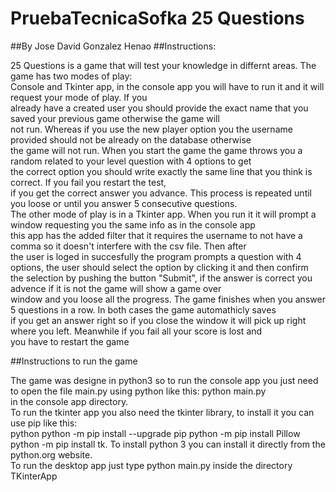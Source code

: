 # PruebaTecnicaSofka 25 Questions
##By Jose David Gonzalez Henao
##Instructions:
<p>25 Questions is a game that will test your knowledge in differnt areas. The game has two modes of play:<br>
Console and Tkinter app, in the console app you will have to run it and it will request your mode of play. If you <br>
already have a created user you should provide the exact name that you saved your previous game otherwise the game will <br>
not run. Whereas if you use the new player option you the username provided should not be already on the database otherwise <br>
the game will not run. When you start the game the game throws you a random related to your level question with 4 options to get<br>
the correct option you should write exactly the same line that you think is correct. If you fail you restart the test,<br>
if you get the correct answer you advance. This process is repeated until you loose or until you answer 5 consecutive questions.<br>
The other mode of play is in a Tkinter app. When you run it it will prompt a window requesting you the same info as in the console app<br>
this app has the added filter that it requires the username to not have a comma so it doesn't interfere with the csv file. Then after <br>
the user is loged in succesfully the program prompts a question with 4 options, the user should select the option by clicking it and then confirm<br>
the selection by pushing the button "Submit", if the answer is correct you advence if it is not the game will show a game over<br>
window and you loose all the progress. The game finishes when you answer 5 questions in a row. In both cases the game automathicly saves<br>
if you get an answer right so if you close the window it will pick up right where you left. Meanwhile if you fail all your score is lost and<br>
you have to restart the game<br></p>

##Instructions to run the game
<p>The game was designe in python3 so to run the console app you just need to open the file main.py using python like this: python main.py<br>
in the console app directory.<br>
To run the tkinter app you also need the tkinter library, to install it you can use pip like this:<br>
python python -m pip install --upgrade pip python -m pip install Pillow python -m pip install tk. To install python 3 you can install it directly from the python.org website.<br>
To run the desktop app just type python main.py inside the directory TKinterApp</p>

